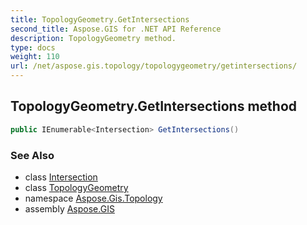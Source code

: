 ```yaml
---
title: TopologyGeometry.GetIntersections
second_title: Aspose.GIS for .NET API Reference
description: TopologyGeometry method. 
type: docs
weight: 110
url: /net/aspose.gis.topology/topologygeometry/getintersections/
---
```

## TopologyGeometry.GetIntersections method

```csharp
public IEnumerable<Intersection> GetIntersections()
```

### See Also

* class [Intersection](../../intersection/)
* class [TopologyGeometry](../)
* namespace [Aspose.Gis.Topology](../../topologygeometry/)
* assembly [Aspose.GIS](../../../)


